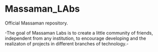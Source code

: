 # Massaman_LAbs
Official Massaman repository.


-The goal of Massaman Labs is to create a little community of friends, independent from any institution, to encourage developing and the realizaton of projects in different branches of technology.-
